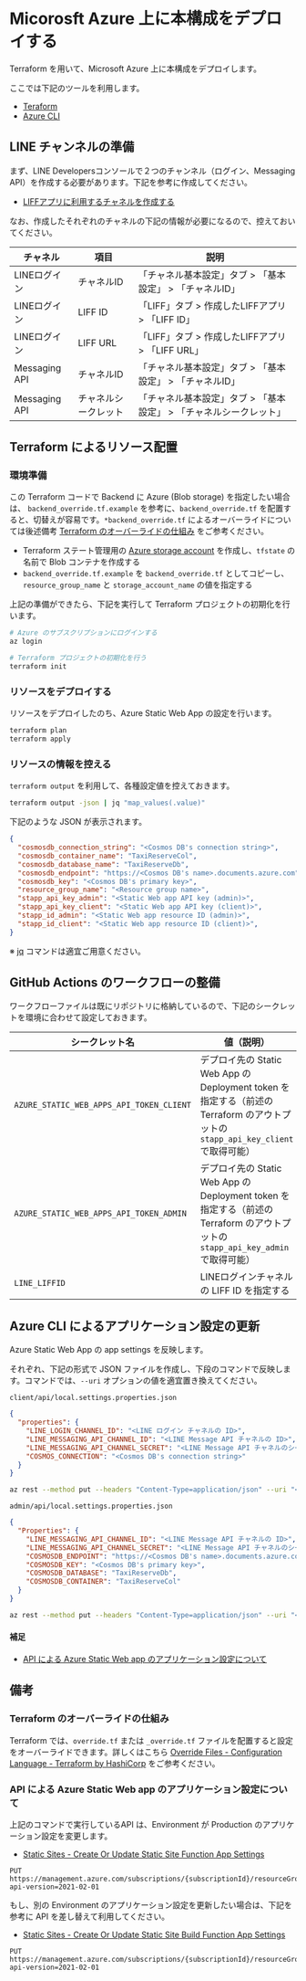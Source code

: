 # Micorosft Azure 上に本構成をデプロイする

Terraform を用いて、Microsoft Azure 上に本構成をデプロイします。

ここでは下記のツールを利用します。

- [Teraform](https://www.terraform.io/downloads.html)
- [Azure CLI](https://docs.microsoft.com/ja-jp/cli/azure/install-azure-cli)

## LINE チャンネルの準備

まず、LINE Developersコンソールで２つのチャンネル（ログイン、Messaging API）を作成する必要があります。下記を参考に作成してください。

- [LIFFアプリに利用するチャネルを作成する](../../docs/create-line-channels.md)

なお、作成したそれぞれのチャネルの下記の情報が必要になるので、控えておいてください。

| チャネル | 項目 | 説明 |
|----|----|----|
| LINEログイン | チャネルID | 「チャネル基本設定」タブ > 「基本設定」 > 「チャネルID」 |
| LINEログイン | LIFF ID | 「LIFF」タブ > 作成したLIFFアプリ > 「LIFF ID」 |
| LINEログイン | LIFF URL | 「LIFF」タブ > 作成したLIFFアプリ > 「LIFF URL」 |
| Messaging API | チャネルID | 「チャネル基本設定」タブ > 「基本設定」 > 「チャネルID」 |
| Messaging API | チャネルシークレット | 「チャネル基本設定」タブ > 「基本設定」 > 「チャネルシークレット」 |

## Terraform によるリソース配置

### 環境準備

この Terraform コードで Backend に Azure (Blob storage) を指定したい場合は、 `backend_override.tf.example` を参考に、`backend_override.tf` を配置すると、切替えが容易です。`*backend_override.tf` によるオーバーライドについては後述備考 [Terraform のオーバーライドの仕組み](#terraform-のオーバーライドの仕組み) をご参考ください。

- Terraform ステート管理用の [Azure storage account](https://docs.microsoft.com/ja-jp/azure/storage/common/storage-account-overview) を作成し、`tfstate` の名前で Blob コンテナを作成する
- `backend_override.tf.example` を `backend_override.tf` としてコピーし、 `resource_group_name` と `storage_account_name` の値を指定する

上記の準備ができたら、下記を実行して Terraform プロジェクトの初期化を行います。

```bash
# Azure のサブスクリプションにログインする
az login

# Terraform プロジェクトの初期化を行う
terraform init
```

### リソースをデプロイする

リソースをデプロイしたのち、Azure Static Web App の設定を行います。

```bash
terraform plan
terraform apply
```

### リソースの情報を控える

`terraform output` を利用して、各種設定値を控えておきます。

```bash
terraform output -json | jq "map_values(.value)"
```

下記のような JSON が表示されます。

```json
{
  "cosmosdb_connection_string": "<Cosmos DB's connection string>",
  "cosmosdb_container_name": "TaxiReserveCol",
  "cosmosdb_database_name": "TaxiReserveDb",
  "cosmosdb_endpoint": "https://<Cosmos DB's name>.documents.azure.com",
  "cosmosdb_key": "<Cosmos DB's primary key>",
  "resource_group_name": "<Resource group name>",
  "stapp_api_key_admin": "<Static Web app API key (admin)>",
  "stapp_api_key_client": "<Static Web app API key (client)>",
  "stapp_id_admin": "<Static Web app resource ID (admin)>",
  "stapp_id_client": "<Static Web app resource ID (client)>",
}
```

※ [jq](https://stedolan.github.io/jq/) コマンドは適宜ご用意ください。

## GitHub Actions のワークフローの整備

ワークフローファイルは既にリポジトリに格納しているので、下記のシークレットを環境に合わせて設定しておきます。

| シークレット名 | 値（説明） |
|----|----|
| `AZURE_STATIC_WEB_APPS_API_TOKEN_CLIENT` | デプロイ先の Static Web App の Deployment token を指定する（前述の Terraform のアウトプットの `stapp_api_key_client` で取得可能） |
| `AZURE_STATIC_WEB_APPS_API_TOKEN_ADMIN` | デプロイ先の Static Web App の Deployment token を指定する（前述の Terraform のアウトプットの `stapp_api_key_admin` で取得可能） |
| `LINE_LIFFID` | LINEログインチャネルの LIFF ID を指定する |

## Azure CLI によるアプリケーション設定の更新

Azure Static Web App の app settings を反映します。

それぞれ、下記の形式で JSON ファイルを作成し、下段のコマンドで反映します。コマンドでは、`--uri` オプションの値を適宜置き換えてください。

`client/api/local.settings.properties.json`
```json
{
  "properties": {
    "LINE_LOGIN_CHANNEL_ID": "<LINE ログイン チャネルの ID>",
    "LINE_MESSAGING_API_CHANNEL_ID": "<LINE Message API チャネルの ID>",
    "LINE_MESSAGING_API_CHANNEL_SECRET": "<LINE Message API チャネルのシークレット>",
    "COSMOS_CONNECTION": "<Cosmos DB's connection string>"
  }
}
```

```bash
az rest --method put --headers "Content-Type=application/json" --uri "<Static Web app resource ID (client)>/config/functionappsettings?api-version=2021-02-01" --body @client/api/local.settings.properties.json
```

`admin/api/local.settings.properties.json`
```json
{
  "Properties": {
    "LINE_MESSAGING_API_CHANNEL_ID": "<LINE Message API チャネルの ID>",
    "LINE_MESSAGING_API_CHANNEL_SECRET": "<LINE Message API チャネルのシークレット>",
    "COSMOSDB_ENDPOINT": "https://<Cosmos DB's name>.documents.azure.com",
    "COSMOSDB_KEY": "<Cosmos DB's primary key>",
    "COSMOSDB_DATABASE": "TaxiReserveDb",
    "COSMOSDB_CONTAINER": "TaxiReserveCol"
  }
}
```

```bash
az rest --method put --headers "Content-Type=application/json" --uri "<Static Web app resource ID (admin)>/config/functionappsettings?api-version=2021-02-01" --body @admin/api/local.settings.properties.json
```

#### 補足

- [API による Azure Static Web app のアプリケーション設定について](#api-による-azure-static-web-app-のアプリケーション設定について)

## 備考

### Terraform のオーバーライドの仕組み

Terraform では、`override.tf` または `_override.tf` ファイルを配置すると設定をオーバーライドできます。詳しくはこちら [Override Files - Configuration Language - Terraform by HashiCorp](https://www.terraform.io/docs/language/files/override.html) をご参考ください。

### API による Azure Static Web app のアプリケーション設定について

上記のコマンドで実行しているAPI は、Environment が Production のアプリケーション設定を変更します。

- [Static Sites - Create Or Update Static Site Function App Settings](https://docs.microsoft.com/en-us/rest/api/appservice/static-sites/create-or-update-static-site-function-app-settings)

```
PUT https://management.azure.com/subscriptions/{subscriptionId}/resourceGroups/{resourceGroupName}/providers/Microsoft.Web/staticSites/{name}/config/functionappsettings?api-version=2021-02-01
```

もし、別の Environment のアプリケーション設定を更新したい場合は、下記を参考に API を差し替えて利用してください。

- [Static Sites - Create Or Update Static Site Build Function App Settings](https://docs.microsoft.com/en-us/rest/api/appservice/static-sites/create-or-update-static-site-build-function-app-settings)

```
PUT https://management.azure.com/subscriptions/{subscriptionId}/resourceGroups/{resourceGroupName}/providers/Microsoft.Web/staticSites/{name}/builds/{environmentName}/config/functionappsettings?api-version=2021-02-01
```
